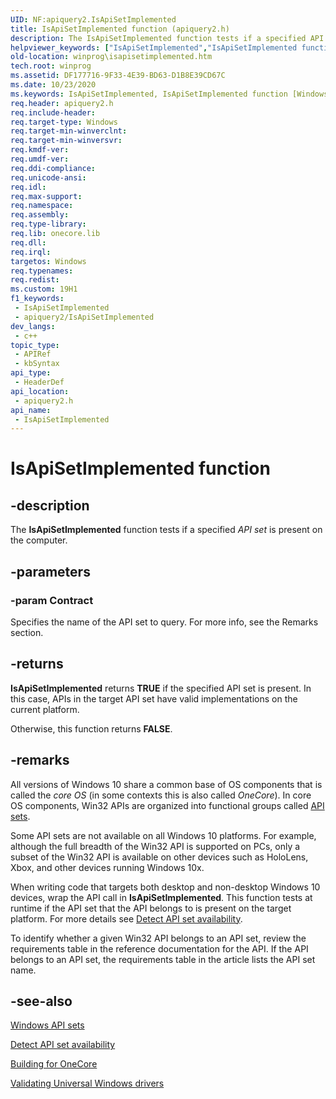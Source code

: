 ```yaml
---
UID: NF:apiquery2.IsApiSetImplemented
title: IsApiSetImplemented function (apiquery2.h)
description: The IsApiSetImplemented function tests if a specified API set is present on the computer.
helpviewer_keywords: ["IsApiSetImplemented","IsApiSetImplemented function [Windows API]","apiquery2/IsApiSetImplemented","winprog.isapisetimplemented"]
old-location: winprog\isapisetimplemented.htm
tech.root: winprog
ms.assetid: DF177716-9F33-4E39-BD63-D1B8E39CD67C
ms.date: 10/23/2020
ms.keywords: IsApiSetImplemented, IsApiSetImplemented function [Windows API], apiquery2/IsApiSetImplemented, winprog.isapisetimplemented
req.header: apiquery2.h
req.include-header: 
req.target-type: Windows
req.target-min-winverclnt: 
req.target-min-winversvr: 
req.kmdf-ver: 
req.umdf-ver: 
req.ddi-compliance: 
req.unicode-ansi: 
req.idl: 
req.max-support: 
req.namespace: 
req.assembly: 
req.type-library: 
req.lib: onecore.lib
req.dll: 
req.irql: 
targetos: Windows
req.typenames: 
req.redist: 
ms.custom: 19H1
f1_keywords:
 - IsApiSetImplemented
 - apiquery2/IsApiSetImplemented
dev_langs:
 - c++
topic_type:
 - APIRef
 - kbSyntax
api_type:
 - HeaderDef
api_location:
 - apiquery2.h
api_name:
 - IsApiSetImplemented
---
```


# IsApiSetImplemented function

## -description

The **IsApiSetImplemented** function tests if a specified *API set* is present on the computer.

## -parameters

### -param Contract

Specifies the name of the API set to query. For more info, see the Remarks section.

## -returns

**IsApiSetImplemented** returns **TRUE** if the specified API set is present. In this case, APIs in the target API set have valid implementations on the current platform.

Otherwise, this function returns **FALSE**.

## -remarks

All versions of Windows 10 share a common base of OS components that is called the *core OS* (in some contexts this is also called *OneCore*). In core OS components, Win32 APIs are organized into functional groups called [API sets](/windows/win32/apiindex/windows-apisets).

Some API sets are not available on all Windows 10 platforms. For example, although the full breadth of the Win32 API is supported on PCs, only a subset of the Win32 API is available on other devices such as HoloLens, Xbox, and other devices running Windows 10x.

When writing code that targets both desktop and non-desktop Windows 10 devices, wrap the API call in **IsApiSetImplemented**. This function tests at runtime if the API set that the API belongs to is present on the target platform. For more details see [Detect API set availability](/windows/win32/apiindex/detect-api-set-availability).

To identify whether a given Win32 API belongs to an API set, review the requirements table in the reference documentation for the API. If the API belongs to an API set, the requirements table in the article lists the API set name.

## -see-also

<a href="/windows/win32/apiindex/windows-apisets">Windows API sets</a>

<a href="/windows/win32/apiindex/detect-api-set-availability">Detect API set availability</a>

<a href="/windows-hardware/drivers/develop/building-for-onecore">Building for OneCore</a>

<a href="/windows-hardware/drivers/develop/validating-universal-drivers">Validating Universal Windows drivers</a>
